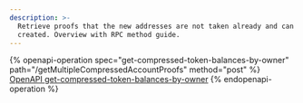 ```yaml
---
description: >-
  Retrieve proofs that the new addresses are not taken already and can be
  created. Overview with RPC method guide.
---
```



{% openapi-operation spec="get-compressed-token-balances-by-owner" path="/getMultipleCompressedAccountProofs" method="post" %}
[OpenAPI get-compressed-token-balances-by-owner](https://raw.githubusercontent.com/helius-labs/photon/refs/heads/main/src/openapi/specs/getCompressedTokenBalancesByOwner.yaml)
{% endopenapi-operation %}
